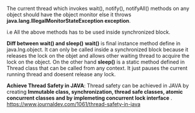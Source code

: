 The current thread which invokes wait(), notify(), notifyAll() methods on any object should have the object monitor else it throws 
**java.lang.IllegalMonitorStateException exception**.

i.e All the above methods has to be used inside synchronized block.

**Diff between wait() and sleep()**
**wait()** is final instance method define in java.lng.object. It can only be called inside a synchronized block because it releases the lock on the objet and allows other waiting thread to acquire the lock on the object.
On the other hand **sleep()** is a static method defined in Thread class that can be called from any context. It just pauses the current running thread and doesent release any lock.

**Achieve Thread Safety in JAVA**:
Thread safety can be achieved in JAVA by creating **Immutable class, synchronization, thread safe classes, atomic concurrent classes and by implemeting concurrent lock interface** .  https://www.journaldev.com/1061/thread-safety-in-java




